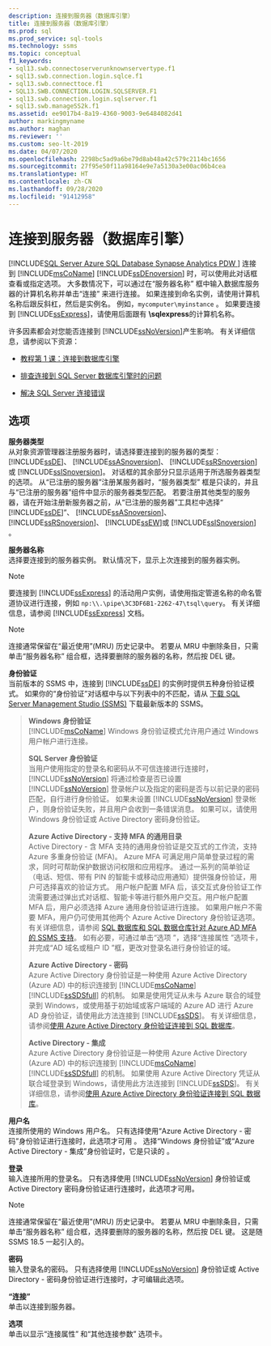 ```yaml
---
description: 连接到服务器（数据库引擎）
title: 连接到服务器（数据库引擎）
ms.prod: sql
ms.prod_service: sql-tools
ms.technology: ssms
ms.topic: conceptual
f1_keywords:
- sql13.swb.connectoserverunknownservertype.f1
- sql13.swb.connection.login.sqlce.f1
- sql13.swb.connecttoce.f1
- SQL13.SWB.CONNECTION.LOGIN.SQLSERVER.F1
- sql13.swb.connection.login.sqlserver.f1
- sql13.swb.manageSS2k.f1
ms.assetid: ee9017b4-8a19-4360-9003-9e6484082d41
author: markingmyname
ms.author: maghan
ms.reviewer: ''
ms.custom: seo-lt-2019
ms.date: 04/07/2020
ms.openlocfilehash: 2298bc5ad9a6be79d8ab48a42c579c2114bc1656
ms.sourcegitcommit: 27f95e50f11a98164e9e7a5130a3e00ac06b4cea
ms.translationtype: HT
ms.contentlocale: zh-CN
ms.lasthandoff: 09/28/2020
ms.locfileid: "91412958"
---
```

# <a name="connect-to-server-database-engine"></a>连接到服务器（数据库引擎）

[!INCLUDE[SQL Server Azure SQL Database Synapse Analytics PDW ](../../includes/applies-to-version/sql-asdb-asdbmi-asa-pdw.md)]
连接到 [!INCLUDE[msCoName](../../includes/msconame_md.md)] [!INCLUDE[ssDEnoversion](../../includes/ssdenoversion_md.md)] 时，可以使用此对话框查看或指定选项。 大多数情况下，可以通过在“服务器名称”  框中输入数据库服务器的计算机名称并单击“连接”  来进行连接。 如果连接到命名实例，请使用计算机名称后跟反斜杠，然后是实例名。 例如，`mycomputer\myinstance` 。 如果要连接到 [!INCLUDE[ssExpress](../../includes/ssexpress_md.md)]，请使用后面跟有 **\sqlexpress**的计算机名称。
  
许多因素都会对您能否连接到 [!INCLUDE[ssNoVersion](../../includes/ssnoversion-md.md)]产生影响。 有关详细信息，请参阅以下资源：

- [教程第 1 课：连接到数据库引擎](../../relational-databases/lesson-1-connecting-to-the-database-engine.md)  

- [排查连接到 SQL Server 数据库引擎时的问题](../../database-engine/configure-windows/troubleshoot-connecting-to-the-sql-server-database-engine.md)  

- [解决 SQL Server 连接错误](https://support.microsoft.com/help/4009936/solving-connectivity-errors-to-sql-server)   
  
## <a name="options"></a>选项

**服务器类型**  
从对象资源管理器注册服务器时，请选择要连接到的服务器的类型： [!INCLUDE[ssDE](../../includes/ssde_md.md)]、 [!INCLUDE[ssASnoversion](../../includes/ssasnoversion_md.md)]、 [!INCLUDE[ssRSnoversion](../../includes/ssrsnoversion-md.md)]或 [!INCLUDE[ssISnoversion](../../includes/ssisnoversion-md.md)]。 对话框的其余部分只显示适用于所选服务器类型的选项。 从“已注册的服务器”注册某服务器时，“服务器类型”  框是只读的，并且与“已注册的服务器”组件中显示的服务器类型匹配。 若要注册其他类型的服务器，请在开始注册新服务器之前，从“已注册的服务器”工具栏中选择“ [!INCLUDE[ssDE](../../includes/ssde_md.md)]”、 [!INCLUDE[ssASnoversion](../../includes/ssasnoversion_md.md)]、 [!INCLUDE[ssRSnoversion](../../includes/ssrsnoversion-md.md)]、 [!INCLUDE[ssEW](../../includes/ssew-md.md)]或 [!INCLUDE[ssISnoversion](../../includes/ssisnoversion-md.md)] 。  
  
**服务器名称**  
选择要连接到的服务器实例。 默认情况下，显示上次连接到的服务器实例。  
  
> [!NOTE]  
> 要连接到 [!INCLUDE[ssExpress](../../includes/ssexpress_md.md)] 的活动用户实例，请使用指定管道名称的命名管道协议进行连接，例如 `np:\\.\pipe\3C3DF6B1-2262-47\tsql\query`。 有关详细信息，请参阅 [!INCLUDE[ssExpress](../../includes/ssexpress_md.md)] 文档。  

> [!NOTE]  
> 连接通常保留在“最近使用”(MRU) 历史记录中。 若要从 MRU 中删除条目，只需单击“服务器名称”  组合框，选择要删除的服务器的名称，然后按 DEL  键。  

**身份验证**  
当前版本的 SSMS 中，连接到 [!INCLUDE[ssDE](../../includes/ssde_md.md)] 的实例时提供五种身份验证模式。 如果你的“身份验证”对话框中与以下列表中的不匹配，请从 [下载 SQL Server Management Studio (SSMS)](../download-sql-server-management-studio-ssms.md) 下载最新版本的 SSMS。  

> **Windows 身份验证**  
> [!INCLUDE[msCoName](../../includes/msconame_md.md)] Windows 身份验证模式允许用户通过 Windows 用户帐户进行连接。  
> 
> **SQL Server 身份验证**  
> 当用户使用指定的登录名和密码从不可信连接进行连接时， [!INCLUDE[ssNoVersion](../../includes/ssnoversion-md.md)] 将通过检查是否已设置 [!INCLUDE[ssNoVersion](../../includes/ssnoversion-md.md)] 登录帐户以及指定的密码是否与以前记录的密码匹配，自行进行身份验证。 如果未设置 [!INCLUDE[ssNoVersion](../../includes/ssnoversion-md.md)] 登录帐户，则身份验证失败，并且用户会收到一条错误消息。 如果可以，请使用 Windows 身份验证或 Active Directory 密码身份验证。  
> 
> **Azure Active Directory - 支持 MFA 的通用目录**  
> Active Directory - 含 MFA 支持的通用身份验证是交互式的工作流，支持 Azure 多重身份验证 (MFA)。 Azure MFA 可满足用户简单登录过程的需求，同时可帮助保护数据访问权限和应用程序。 通过一系列的简单验证（电话、短信、带有 PIN 的智能卡或移动应用通知）提供强身份验证，用户可选择喜欢的验证方式。 用户帐户配置 MFA 后，该交互式身份验证工作流需要通过弹出式对话框、智能卡等进行额外用户交互。用户帐户配置 MFA 后，用户必须选择 Azure 通用身份验证进行连接。 如果用户帐户不需要 MFA，用户仍可使用其他两个 Azure Active Directory 身份验证选项。 有关详细信息，请参阅 [SQL 数据库和 SQL 数据仓库针对 Azure AD MFA 的 SSMS 支持](https://azure.microsoft.com/documentation/articles/sql-database-ssms-mfa-authentication/)。 如有必要，可通过单击“选项  ”，选择“连接属性  ”选项卡，并完成“AD 域名或租户 ID  ”框，更改对登录名进行身份验证的域。  
> 
> **Azure Active Directory - 密码**  
> Azure Active Directory 身份验证是一种使用 Azure Active Directory (Azure AD) 中的标识连接到 [!INCLUDE[msCoName](../../includes/msconame_md.md)] [!INCLUDE[ssSDSfull](../../includes/sssdsfull-md.md)] 的机制。  如果是使用凭证从未与 Azure 联合的域登录到 Windows，或使用基于初始域或客户端域的 Azure AD 进行 Azure AD 身份验证，请使用此方法连接到 [!INCLUDE[ssSDS](../../includes/sssds-md.md)]。 有关详细信息，请参阅[使用 Azure Active Directory 身份验证连接到 SQL 数据库](https://azure.microsoft.com/documentation/articles/sql-database-aad-authentication/)。  
> 
> **Active Directory - 集成**  
> Azure Active Directory 身份验证是一种使用 Azure Active Directory (Azure AD) 中的标识连接到 [!INCLUDE[msCoName](../../includes/msconame_md.md)] [!INCLUDE[ssSDSfull](../../includes/sssdsfull-md.md)] 的机制。 如果使用 Azure Active Directory 凭证从联合域登录到 Windows，请使用此方法连接到 [!INCLUDE[ssSDS](../../includes/sssds-md.md)]。 有关详细信息，请参阅[使用 Azure Active Directory 身份验证连接到 SQL 数据库](https://azure.microsoft.com/documentation/articles/sql-database-aad-authentication/)。  
  
**用户名**  
连接所使用的 Windows 用户名。 只有选择使用“Azure Active Directory - 密码”身份验证进行连接时，此选项才可用  。 选择“Windows 身份验证”或“Azure Active Directory - 集成”身份验证时，它是只读的   。  
  
**登录**  
输入连接所用的登录名。 只有选择使用 [!INCLUDE[ssNoVersion](../../includes/ssnoversion-md.md)] 身份验证或 Active Directory 密码身份验证进行连接时，此选项才可用。  
  
> [!NOTE]  
> 连接通常保留在“最近使用”(MRU) 历史记录中。 若要从 MRU 中删除条目，只需单击“服务器名称”  组合框，选择要删除的服务器的名称，然后按 DEL  键。 这是随 SSMS 18.5 一起引入的。

**密码**  
输入登录名的密码。 只有选择使用 [!INCLUDE[ssNoVersion](../../includes/ssnoversion-md.md)] 身份验证或 Active Directory - 密码身份验证进行连接时，才可编辑此选项。  

**“连接”**  
单击以连接到服务器。

**选项**  
单击以显示“连接属性”  和“其他连接参数”  选项卡。
